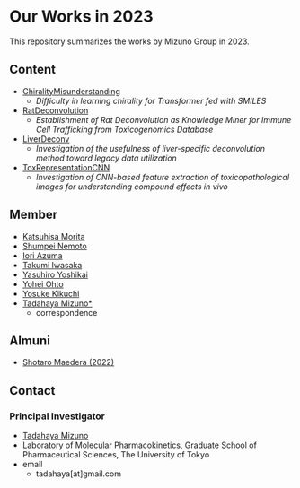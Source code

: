 # Our Works in 2023
This repository summarizes the works by Mizuno Group in 2023.  

## Content
- [ChiralityMisunderstanding](https://github.com/mizuno-group/ChiralityMisunderstanding)  
    - *Difficulty in learning chirality for Transformer fed with SMILES*  
- [RatDeconvolution](https://github.com/mizuno-group/RatDeconvolution)  
    - *Establishment of Rat Deconvolution as Knowledge Miner for Immune Cell Trafficking from Toxicogenomics Database*  
- [LiverDeconv](https://github.com/mizuno-group/LiverDeconv)  
    - *Investigation of the usefulness of liver-specific deconvolution method toward legacy data utilization*  
- [ToxRepresentationCNN](https://github.com/mizuno-group/ToxRepresentationCNN)  
    - *Investigation of CNN-based feature extraction of toxicopathological images for understanding compound effects in vivo*  

## Member
- [Katsuhisa Morita](https://github.com/KatsuhisaMorita)  
- [Shumpei Nemoto](https://github.com/Nemoto-S)  
- [Iori Azuma](https://github.com/groovy-phazuma)  
- [Takumi Iwasaka](https://github.com/T-IWASAKA)  
- [Yasuhiro Yoshikai](https://github.com/yyoshikai)  
- [Yohei Ohto](https://github.com/YoheiOhto)  
- [Yosuke Kikuchi](https://github.com/KikuchiY16)  
- [Tadahaya Mizuno*](https://github.com/tadahayamiz)  
    - correspondence  

## Almuni
- [Shotaro Maedera (2022)](https://github.com/ShotaroMaedera)  

## Contact
### Principal Investigator
- [Tadahaya Mizuno](https://github.com/tadahayamiz)  
- Laboratory of Molecular Pharmacokinetics, Graduate School of Pharmaceutical Sciences, The University of Tokyo  
- email  
    - tadahaya[at]gmail.com  